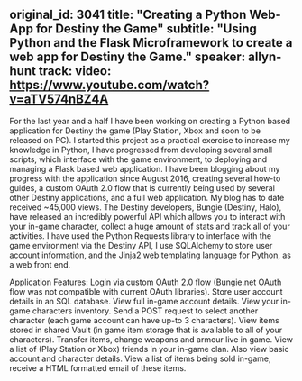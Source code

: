 original_id: 3041
title: "Creating a Python Web-App for Destiny the Game"
subtitle: "Using Python and the Flask Microframework to create a web app for Destiny the Game."
speaker: allyn-hunt
track: 
video: https://www.youtube.com/watch?v=aTV574nBZ4A
---
For the last year and a half I have been working on creating a Python based application for Destiny the game (Play Station, Xbox and soon to be released on PC). I started this project as a practical exercise to increase my knowledge in Python, I have progressed from developing several small scripts, which interface with the game environment, to deploying and managing a Flask based web application.
I have been blogging about my progress with the application since August 2016, creating several how-to guides, a custom OAuth 2.0 flow that is currently being used by several other Destiny applications, and a full web application. My blog has to date received ~45,000 views.
The Destiny developers, Bungie (Destiny, Halo), have released an incredibly powerful API which allows you to interact with your in-game character, collect a huge amount of stats and track all of your activities. I have used the Python Requests library to interface with the game environment via the Destiny API, I use SQLAlchemy to store user account information, and the Jinja2 web templating language for Python, as a web front end.

Application Features:
Login via custom OAuth 2.0 flow (Bungie.net OAuth flow was not compatible with current OAuth libraries).
Store user account details in an SQL database.
View full in-game account details.
View your in-game characters inventory. 
Send a POST request to select another character (each game account can have up-to 3 characters).
View items stored in shared Vault (in game item storage that is available to all of your characters).
Transfer items, change weapons and armour live in game.
View a list of (Play Station or Xbox) friends in your in-game clan. Also view basic account and character details.
View a list of items being sold in-game, receive a HTML formatted email of these items.